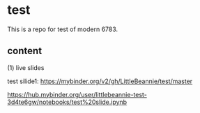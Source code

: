 # test

This is a repo for test of modern 6783.

## content
(1) live slides

test silide1: https://mybinder.org/v2/gh/LittleBeannie/test/master

https://hub.mybinder.org/user/littlebeannie-test-3d4te6gw/notebooks/test%20slide.ipynb
